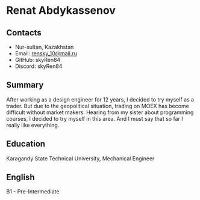 # Renat Abdykassenov

## Contacts

* Nur-sultan, Kazakhstan
* Email: rensky_10@mail.ru
* GitHub: skyRen84
* Discord: skyRen84

## Summary

After working as a design engineer for 12 years, I decided to try myself as a trader. But due to the geopolitical situation, trading on MOEX has become difficult without market makers. Hearing from my sister about programming courses, I decided to try myself in this area. And I must say that so far I really like everything.

## Education

Karagandy State Technical University, Mechanical Engineer

## English

B1 - Pre-Intermediate
